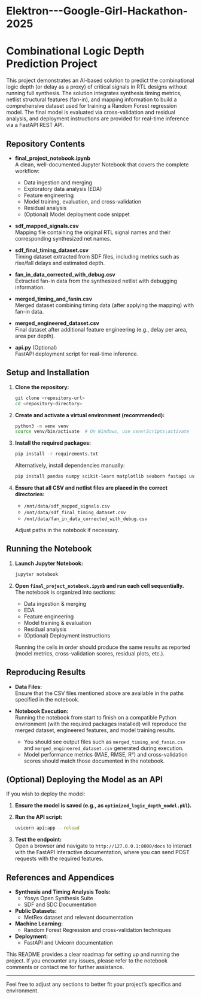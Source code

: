 # Elektron---Google-Girl-Hackathon-2025
# Combinational Logic Depth Prediction Project

This project demonstrates an AI-based solution to predict the combinational logic depth (or delay as a proxy) of critical signals in RTL designs without running full synthesis. The solution integrates synthesis timing metrics, netlist structural features (fan-in), and mapping information to build a comprehensive dataset used for training a Random Forest regression model. The final model is evaluated via cross-validation and residual analysis, and deployment instructions are provided for real-time inference via a FastAPI REST API.

## Repository Contents

- **final_project_notebook.ipynb**  
  A clean, well-documented Jupyter Notebook that covers the complete workflow:
  - Data ingestion and merging
  - Exploratory data analysis (EDA)
  - Feature engineering
  - Model training, evaluation, and cross-validation
  - Residual analysis
  - (Optional) Model deployment code snippet

- **sdf_mapped_signals.csv**  
  Mapping file containing the original RTL signal names and their corresponding synthesized net names.

- **sdf_final_timing_dataset.csv**  
  Timing dataset extracted from SDF files, including metrics such as rise/fall delays and estimated depth.

- **fan_in_data_corrected_with_debug.csv**  
  Extracted fan-in data from the synthesized netlist with debugging information.

- **merged_timing_and_fanin.csv**  
  Merged dataset combining timing data (after applying the mapping) with fan-in data.

- **merged_engineered_dataset.csv**  
  Final dataset after additional feature engineering (e.g., delay per area, area per depth).

- **api.py** (Optional)  
  FastAPI deployment script for real-time inference.

## Setup and Installation

1. **Clone the repository:**

   ```bash
   git clone <repository-url>
   cd <repository-directory>
   ```

2. **Create and activate a virtual environment (recommended):**

   ```bash
   python3 -m venv venv
   source venv/bin/activate  # On Windows, use venv\Scripts\activate
   ```

3. **Install the required packages:**

   ```bash
   pip install -r requirements.txt
   ```

   Alternatively, install dependencies manually:

   ```bash
   pip install pandas numpy scikit-learn matplotlib seaborn fastapi uvicorn joblib
   ```

4. **Ensure that all CSV and netlist files are placed in the correct directories:**

   - `/mnt/data/sdf_mapped_signals.csv`
   - `/mnt/data/sdf_final_timing_dataset.csv`
   - `/mnt/data/fan_in_data_corrected_with_debug.csv`

   Adjust paths in the notebook if necessary.

## Running the Notebook

1. **Launch Jupyter Notebook:**

   ```bash
   jupyter notebook
   ```

2. **Open `final_project_notebook.ipynb` and run each cell sequentially.**  
   The notebook is organized into sections:
   - Data ingestion & merging
   - EDA
   - Feature engineering
   - Model training & evaluation
   - Residual analysis
   - (Optional) Deployment instructions

   Running the cells in order should produce the same results as reported (model metrics, cross-validation scores, residual plots, etc.).

## Reproducing Results

- **Data Files:**  
  Ensure that the CSV files mentioned above are available in the paths specified in the notebook.
  
- **Notebook Execution:**  
  Running the notebook from start to finish on a compatible Python environment (with the required packages installed) will reproduce the merged dataset, engineered features, and model training results.  
  - You should see output files such as `merged_timing_and_fanin.csv` and `merged_engineered_dataset.csv` generated during execution.
  - Model performance metrics (MAE, RMSE, R²) and cross-validation scores should match those documented in the notebook.

## (Optional) Deploying the Model as an API

If you wish to deploy the model:

1. **Ensure the model is saved (e.g., as `optimized_logic_depth_model.pkl`).**

2. **Run the API script:**

   ```bash
   uvicorn api:app --reload
   ```

3. **Test the endpoint:**  
   Open a browser and navigate to `http://127.0.0.1:8000/docs` to interact with the FastAPI interactive documentation, where you can send POST requests with the required features.

## References and Appendices

- **Synthesis and Timing Analysis Tools:**  
  - Yosys Open Synthesis Suite  
  - SDF and SDC Documentation
- **Public Datasets:**  
  - MetRex dataset and relevant documentation
- **Machine Learning:**  
  - Random Forest Regression and cross-validation techniques
- **Deployment:**  
  - FastAPI and Uvicorn documentation

This README provides a clear roadmap for setting up and running the project. If you encounter any issues, please refer to the notebook comments or contact me for further assistance.

---

Feel free to adjust any sections to better fit your project’s specifics and environment.
